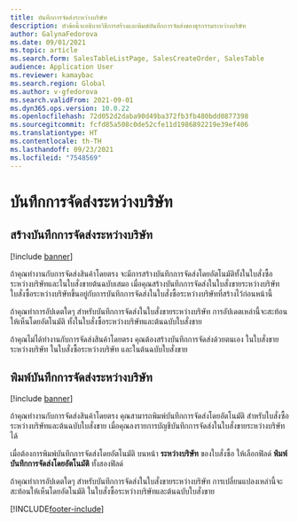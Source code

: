 ```yaml
---
title: บันทึกการจัดส่งระหว่างบริษัท
description: หัวข้อนี้จะอธิบายวิธีการสร้างและพิมพ์บันทึกการจัดส่งของธุรกรรมระหว่างบริษัท
author: GalynaFedorova
ms.date: 09/01/2021
ms.topic: article
ms.search.form: SalesTableListPage, SalesCreateOrder, SalesTable
audience: Application User
ms.reviewer: kamaybac
ms.search.region: Global
ms.author: v-gfedorova
ms.search.validFrom: 2021-09-01
ms.dyn365.ops.version: 10.0.22
ms.openlocfilehash: 72d052d2daba90d49ba372fb3fb480bdd0877398
ms.sourcegitcommit: fcfd85a508c0de52cfe11d1986892219e39ef406
ms.translationtype: HT
ms.contentlocale: th-TH
ms.lasthandoff: 09/23/2021
ms.locfileid: "7548569"
---
```

# <a name="intercompany-packing-slips"></a>บันทึกการจัดส่งระหว่างบริษัท

## <a name="generate-intercompany-packing-slips"></a>สร้างบันทึกการจัดส่งระหว่างบริษัท

[!include [banner](../../includes/banner.md)]

ถ้าคุณทำงานกับการจัดส่งสินค้าโดยตรง จะมีการสร้างบันทึกการจัดส่งโดยอัตโนมัติทั้งในใบสั่งซื้อระหว่างบริษัทและในใบสั่งขายต้นฉบับเสมอ เมื่อคุณสร้างบันทึกการจัดส่งในใบสั่งขายระหว่างบริษัท ใบสั่งซื้อระหว่างบริษัทขึ้นอยู่กับการบันทึกการจัดส่งในใบสั่งซื้อระหว่างบริษัทที่สร้างไว้ก่อนหน้านี้

ถ้าคุณทำการอัปเดตใดๆ สำหรับบันทึกการจัดส่งในใบสั่งขายระหว่างบริษัท การอัปเดตเหล่านี้จะสะท้อนให้เห็นโดยอัตโนมัติ ทั้งในใบสั่งซื้อระหว่างบริษัทและต้นฉบับใบสั่งขาย

ถ้าคุณไม่ได้ทำงานกับการจัดส่งสินค้าโดยตรง คุณต้องสร้างบันทึกการจัดส่งด้วยตนเอง ในใบสั่งขายระหว่างบริษัท ในใบสั่งซื้อระหว่างบริษัท และในต้นฉบับใบสั่งขาย

## <a name="print-intercompany-packing-slips"></a>พิมพ์บันทึกการจัดส่งระหว่างบริษัท

[!include [banner](../../includes/banner.md)]

ถ้าคุณทำงานกับการจัดส่งสินค้าโดยตรง คุณสามารถพิมพ์บันทึกการจัดส่งโดยอัตโนมัติ สำหรับใบสั่งซื้อระหว่างบริษัทและต้นฉบับใบสั่งขาย เมื่อคุณลงรายการบัญชีบันทึกการจัดส่งในใบสั่งขายระหว่างบริษัทได้

เมื่อต้องการพิมพ์บันทึกการจัดส่งโดยอัตโนมัติ บนหน้า **ระหว่างบริษัท** ของใบสั่งซื้อ ให้เลือกฟิลด์ **พิมพ์บันทึกการจัดส่งโดยอัตโนมัติ** ทั้งสองฟิลด์

ถ้าคุณทำการอัปเดตใดๆ สำหรับบันทึกการจัดส่งในใบสั่งขายระหว่างบริษัท การเปลี่ยนแปลงเหล่านี้จะสะท้อนให้เห็นโดยอัตโนมัติ ในใบสั่งซื้อระหว่างบริษัทและต้นฉบับใบสั่งขาย

[!INCLUDE[footer-include](../../includes/footer-banner.md)]
